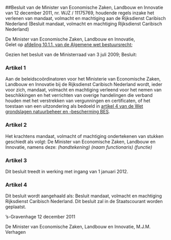 <meta http-equiv='Content-Type' content='text/html; charset=utf-8' />

##Besluit van de Minister van Economische Zaken, Landbouw en Innovatie van 12 december 2011, nr. WJZ / 11175769, houdende regels inzake het verlenen van mandaat, volmacht en machtiging aan de Rijksdienst Caribisch Nederland (Besluit mandaat, volmacht en machtiging Rijksdienst Caribisch Nederland)

De Minister van Economische Zaken, Landbouw en Innovatie,  
Gelet op [afdeling 10.1.1. van de Algemene wet bestuursrecht](../../../../../../../../../../wet/algemene/wet/bestuursrecht/BWBR0005537/README.md);

Gezien het besluit van de Ministerraad van 3 juli 2009;
Besluit:    

### Artikel  1  

Aan de beleidscoördinatoren voor het Ministerie van Economische Zaken, Landbouw en Innovatie bij de Rijksdienst Caribisch Nederland wordt, ieder voor zich, mandaat, volmacht en machtiging verleend voor het nemen van beschikkingen en het verrichten van overige handelingen die verband houden met het verstrekken van vergunningen en certificaten, of het toestaan van een uitzondering als bedoeld in [artikel 4 van de Wet grondslagen natuurbeheer en -bescherming BES](../../../../../../../../../../wet-BES/wet/grondslagen/natuurbeheer-/en/bescherming/bes/BWBR0028434/README.md). 

### Artikel  2  

Het krachtens mandaat, volmacht of machtiging ondertekenen van stukken geschiedt als volgt: De Minister van Economische Zaken, Landbouw en Innovatie, namens deze:  *(handtekening)*   *(naam functionaris)*   *(functie)*  

### Artikel  3  

Dit besluit treedt in werking met ingang van 1 januari 2012. 

### Artikel  4  

Dit besluit wordt aangehaald als: Besluit mandaat, volmacht en machtiging Rijksdienst Caribisch Nederland. 
Dit besluit zal in de Staatscourant worden geplaatst.   

’s-Gravenhage 
12 december 2011   

De 
Minister van Economische Zaken, Landbouw en Innovatie, 
M.J.M. Verhagen     
